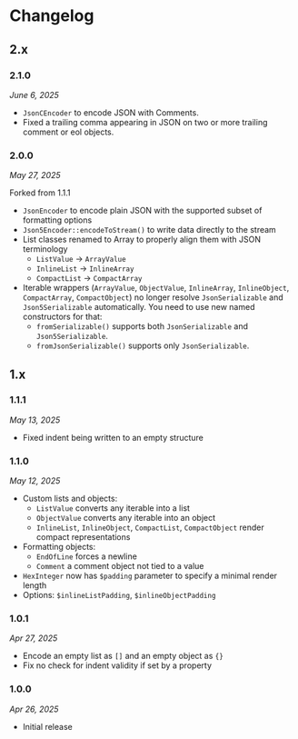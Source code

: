 # Changelog

## 2.x

### 2.1.0

*June 6, 2025*

* ``JsonCEncoder`` to encode JSON with Comments.
* Fixed a trailing comma appearing in JSON on two or more trailing comment or eol objects.

### 2.0.0

*May 27, 2025*

Forked from 1.1.1

* ``JsonEncoder`` to encode plain JSON with the supported subset of formatting options
* ``Json5Encoder::encodeToStream()`` to write data directly to the stream
* List classes renamed to Array to properly align them with JSON terminology
  * ``ListValue`` -> ``ArrayValue``
  * ``InlineList`` -> ``InlineArray``
  * ``CompactList`` -> ``CompactArray``
* Iterable wrappers
  (``ArrayValue``, ``ObjectValue``, ``InlineArray``, ``InlineObject``, ``CompactArray``, ``CompactObject``)
  no longer resolve ``JsonSerializable`` and ``Json5Serializable`` automatically.
  You need to use new named constructors for that:
  * ``fromSerializable()`` supports both ``JsonSerializable`` and ``Json5Serializable``.
  * ``fromJsonSerializable()`` supports only ``JsonSerializable``.

## 1.x

### 1.1.1

*May 13, 2025*

* Fixed indent being written to an empty structure

### 1.1.0

*May 12, 2025*

* Custom lists and objects:
  * `ListValue` converts any iterable into a list
  * `ObjectValue` converts any iterable into an object
  * `InlineList`, `InlineObject`, `CompactList`, `CompactObject` render compact representations
* Formatting objects:
  * `EndOfLine` forces a newline
  * `Comment` a comment object not tied to a value
* `HexInteger` now has `$padding` parameter to specify a minimal render length
* Options: `$inlineListPadding`, `$inlineObjectPadding`

### 1.0.1

*Apr 27, 2025*

* Encode an empty list as `[]` and an empty object as `{}`
* Fix no check for indent validity if set by a property

### 1.0.0

*Apr 26, 2025*

* Initial release
